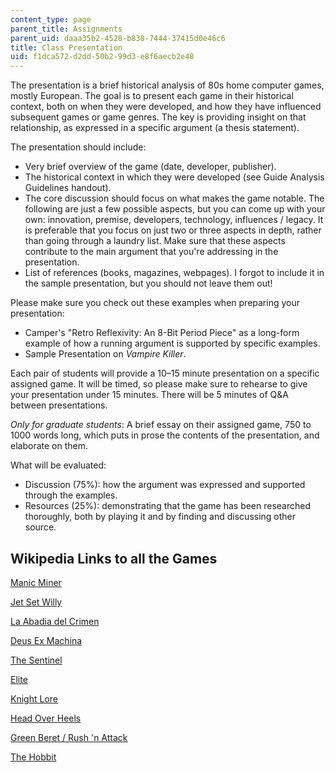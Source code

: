 ```yaml
---
content_type: page
parent_title: Assignments
parent_uid: daaa35b2-4528-b838-7444-37415d0e46c6
title: Class Presentation
uid: f1dca572-d2dd-50b2-99d3-e8f6aecb2e48
---
```


The presentation is a brief historical analysis of 80s home computer games, mostly European. The goal is to present each game in their historical context, both on when they were developed, and how they have influenced subsequent games or game genres. The key is providing insight on that relationship, as expressed in a specific argument (a thesis statement).

The presentation should include:

*   Very brief overview of the game (date, developer, publisher).
*   The historical context in which they were developed (see Guide Analysis Guidelines handout).
*   The core discussion should focus on what makes the game notable. The following are just a few possible aspects, but you can come up with your own: innovation, premise, developers, technology, influences / legacy. It is preferable that you focus on just two or three aspects in depth, rather than going through a laundry list. Make sure that these aspects contribute to the main argument that you're addressing in the presentation.
*   List of references (books, magazines, webpages). I forgot to include it in the sample presentation, but you should not leave them out!

Please make sure you check out these examples when preparing your presentation:

*   Camper's "Retro Reflexivity: An 8-Bit Period Piece" as a long-form example of how a running argument is supported by specific examples.
*   Sample Presentation on _Vampire Killer_.

Each pair of students will provide a 10–15 minute presentation on a specific assigned game. It will be timed, so please make sure to rehearse to give your presentation under 15 minutes. There will be 5 minutes of Q&A between presentations.

_Only for graduate students_: A brief essay on their assigned game, 750 to 1000 words long, which puts in prose the contents of the presentation, and elaborate on them.

What will be evaluated:

*   Discussion (75%): how the argument was expressed and supported through the examples.
*   Resources (25%): demonstrating that the game has been researched thoroughly, both by playing it and by finding and discussing other source.

Wikipedia Links to all the Games
--------------------------------

[Manic Miner](http://en.wikipedia.org/wiki/Manic_Miner)

[Jet Set Willy](http://en.wikipedia.org/wiki/Jet_Set_Willy)

[La Abadia del Crimen](http://en.wikipedia.org/wiki/La_abadia_del_crimen)

[Deus Ex Machina](http://en.wikipedia.org/wiki/Deus_Ex_Machina_%28video_game%29)

[The Sentinel](http://en.wikipedia.org/wiki/The_Sentinel_%28video_game%29)

[Elite](http://en.wikipedia.org/wiki/Elite_%28video_game%29)

[Knight Lore](http://en.wikipedia.org/wiki/Knight_Lore)

[Head Over Heels](http://en.wikipedia.org/wiki/Head_over_Heels_%28video_game%29)

[Green Beret / Rush 'n Attack](http://en.wikipedia.org/wiki/Rush_%27n_Attack)

[The Hobbit](http://en.wikipedia.org/wiki/The_Hobbit_%281982_video_game%29)